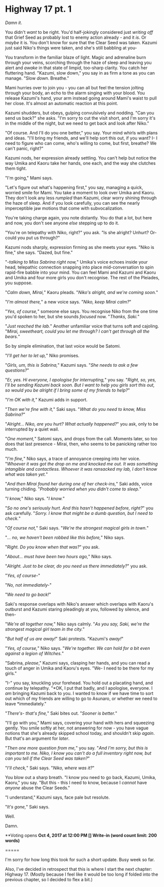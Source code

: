 # Highway 17 pt. 1

*Damn it*.

You didn't *want* to be right. You'd half-jokingly considered just *writing off* that Grief Seed as probably lost to enemy action already - and it *is*. Or *maybe* it is. You don't know for sure that the Clear Seed was taken. Kazumi just said Niko's things were taken, and she's still babbling at you-

You transform in the familiar blaze of light. Magic and adrenaline burn through your veins, scorching through the haze of sleep and leaving you alert and *awake* in that state of limpid, too-sharp clarity. You catch her fluttering hand. "Kazumi, slow down," you say in as firm a tone as you can manage. "Slow *down*. Breathe."

Mami hurries over to join you - you can all but feel the tension jolting through your body, an echo to the alarm singing with your blood. You release Kazumi's hand, your arm instead going around Mami's waist to pull her close. It's almost an automatic reaction at this point.

Kazumi shudders, but obeys, gulping convulsively and nodding. "Can you send us back?" she asks. "I'm sorry to cut the visit short, and I'm sorry it's in the middle of the night, but we need to get back and look after Niko."

"Of course. And I'll do you one better," you say. Your mind whirls with plans and ideas. "I'll bring my friends, and we'll help sort this out, if you want? I- I need to figure who can come, who's willing to come, but first, breathe? We can't panic, right?"

Kazumi nods, her expression already settling. You can't help but notice the way Umika and Kaoru take her hands, one each, and the way she clutches them tight.

"I'm going," Mami says.

"Let's figure out what's happening first," you say, managing a quick, worried smile for Mami. You take a moment to look over Umika and Kaoru. They don't look any less *rumpled* than Kazumi, clear worry shining through the haze of sleep. And if you look carefully, you can see the nearly imperceptible jaw motions that come with subvocalization.

You're taking charge again, you note distantly. You do that a lot, but here and now, you don't see anyone *else* stepping up to do it.

"You're on telepathy with Niko, right?" you ask. "Is she alright? Unhurt? Or- could you put us through?"

Kazumi nods sharply, expression firming as she meets your eyes. "Niko is fine," she says. "Dazed, but fine."

"*-talking to Miss Sabrina right now,*" Umika's voice echoes inside your head, telepathic connection snapping into place mid-conversation to spin rapid-fire babble into your mind. You can feel Mami and Kazumi and Kaoru and Umika and four more girls you don't recognise. The rest of the Pleiades, you suppose.

"*Calm down, Mirai,*" Kaoru pleads. "*Niko's alright, and we're coming soon.*"

"*I'm almost there,*" a new voice says. "*Niko, keep Mirai calm?*"

"*Yes, of course,*" someone else says. You recognise Niko from the one time you'd spoken to her, but she sounds *focused* now. "*Thanks, Saki.*"

"*Just reached the lab.*" Another unfamiliar voice that turns soft and cajoling. "*Mirai, sweetheart, could you let me through? I can't get through all the bears.*"

So by simple elimination, that last voice would be Satomi.

"*I'll get her to let up,*" Niko promises.

"*Girls, um, this is Sabrina,*" Kazumi says. "*She needs to ask a few questions?*"

"*Er, yes. Hi everyone, I apologise for interrupting,*" you say. "*Right, so, yes, I'll be sending Kazumi back soon. But I want to help you girls sort this out, so would you be alright if I bring some of my friends to help?*"

"*I'm OK with it,*" Kazumi adds in support.

"*Then we're fine with it,*" Saki says. "*What do you need to know, Miss Sabrina?*"

"*Alright... Niko, are you hurt? What actually happened?*" you ask, only to be interrupted by a quiet wail.

"*One moment,*" Satomi says, and drops from the call. Moments later, so too does that last presence - Mirai, then, who seems to be panicking rather too much.

"*I'm fine,*" Niko says, a trace of annoyance creeping into her voice. "*Whoever it was got the drop on me and knocked me out. It was something intangible and contactless. Whoever it was ransacked my lab, I don't know what was taken yet.*"

"*And then Mirai found her during one of her check-ins,*" Saki adds, voice turning chiding. "*Probably worried when you didn't come to sleep.*"

"*I know,*" Niko says. "*I know.*"

"*So no one's seriously hurt. And this hasn't happened before, right?*" you ask carefully. "*Sorry. I know that might be a dumb question, but I need to check.*"

"*Of course not,*" Saki says. "*We're the strongest magical girls in town.*"

"*... no, we haven't been robbed like this before,*" Niko says.

"*Right. Do you know when that was?*" you ask.

"*About... must have been two hours ago,*" Niko says.

"*Alright. Just to be clear, do you need us there *immediately*?*" you ask.

"*Yes, of course-*"

"*No, not immediately-*"

"*We need to go back!*"

Saki's response overlaps with Niko's answer which overlaps with Kaoru's outburst and Kazumi staring pleadingly at you, followed by silence, and then-

"*We're all together now,*" Niko says calmly. "*As you say, Saki, we're the strongest magical girl team in the city.*"

"*But half of us are away!*" Saki protests. "Kazumi's *away!*"

"*Yes, of course,*" Niko says. "*We're together. We can hold for a bit even against a legion of Witches.*"

"Sabrina, *please*," Kazumi says, clasping her hands, and you can read a touch of anger in Umika and Kaoru's eyes. "We- I need to be there for my girls."

"I-" you say, knuckling your forehead. You hold out a placating hand, and continue by telepathy. "\*OK, I put that badly, and I apologise, everyone. I *am* bringing Kazumi back to you. I wanted to know if we have time to sort out which of my friends are willing to go to Asunaro, or whether we need to leave \*immediately."

"*There's- that's fine,*" Saki bites out. "*Sooner is better.*"

"I'll go with you," Mami says, covering your hand with hers and squeezing gently. You smile softly at her, not answering for now - you have vague notions that she's already skipped school today, and shouldn't skip *again*. But that's an argument for *later*.

"*Then one more question from me,*" you say. "*And I'm sorry, but this is important to me. Niko, I know you can't do a full inventory right now, but can you tell if the Clear Seed was taken?*"

"*I'll check,*" Saki says. "*Niko, where was it?*"

You blow out a sharp breath. "I know you need to go back, Kazumi, Umika, Kaoru," you say. "But this - this I need to know, because I *cannot* have *anyone* abuse the Clear Seeds."

"I understand," Kazumi says, face pale but resolute.

"*It's gone,*" Saki says.

Well.

Damn.

\*\*Voting opens **Oct 4, 2017 at 12:00 PM
\[] Write-in (word count limit: 200 words)**

\=====​

I'm sorry for how long this took for such a short update. Busy week so far.

Also, I've decided in retrospect that this is where I start the next chapter: Highway 17. (Mostly because I feel like it would be too long if folded into the previous chapter, so I decided to flex a bit.)
